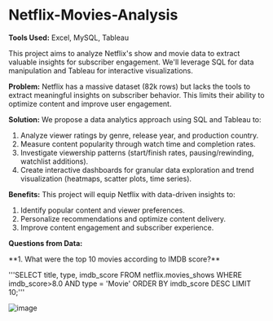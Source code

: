 # Netflix-Movies-Analysis

**Tools Used:** Excel, MySQL, Tableau

This project aims to analyze Netflix's show and movie data to extract valuable insights for subscriber engagement. We'll leverage SQL for data manipulation and Tableau for interactive visualizations.

**Problem:** Netflix has a massive dataset (82k rows) but lacks the tools to extract meaningful insights on subscriber behavior. This limits their ability to optimize content and improve user engagement.

**Solution:** 
We propose a data analytics approach using SQL and Tableau to:
1. Analyze viewer ratings by genre, release year, and production country.
2. Measure content popularity through watch time and completion rates.
3. Investigate viewership patterns (start/finish rates, pausing/rewinding, watchlist additions).
4. Create interactive dashboards for granular data exploration and trend visualization (heatmaps, scatter plots, time series).

**Benefits:** 
This project will equip Netflix with data-driven insights to:
1. Identify popular content and viewer preferences.
2. Personalize recommendations and optimize content delivery.
3. Improve content engagement and subscriber experience.



****Questions from Data:****

<p>**1. What were the top 10 movies according to IMDB score?**

'''SELECT title, type, imdb_score 
FROM netflix.movies_shows
WHERE imdb_score>8.0
AND type = 'Movie'
ORDER BY imdb_score DESC
LIMIT 10;'''
</p>

![image](https://github.com/Tripti-Jain-15/Netflix-Movies-Analysis/assets/129984766/7c4a6ce0-a096-46f1-8023-552cb079cf24)

